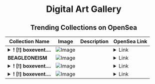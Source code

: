 <div align="center">

# Digital Art Gallery

## Trending Collections on OpenSea

| Collection Name                       | Image                                                                                     | Description                       | OpenSea Link                                                                                          |
|---------------------------------------|-------------------------------------------------------------------------------------------|-----------------------------------|--------------------------------------------------------------------------------------------------------|
| **<details><summary>! [!] boxevent....</summary>! [!] boxevent.io #004583</details>** | ![Image](https://i.seadn.io/s/raw/files/20a675f25c3c885c7dd36dec679e7931.jpg?w=500&auto=format?w=200&auto=format) |  | <details><summary>Link</summary>[! [!] boxevent.io #004583](https://opensea.io/collection/boxevent-io-004583)</details> |
| **BEAGLEONEISM** | ![Image](https://i.seadn.io/s/raw/files/6ccf6d20e8692ba1e8ef88c97330e643.jpg?w=500&auto=format?w=200&auto=format) |  | <details><summary>Link</summary>[BEAGLEONEISM](https://opensea.io/collection/beagleoneism)</details> |
| **<details><summary>! [!] boxevent....</summary>! [!] boxevent.io #004582</details>** | ![Image](https://i.seadn.io/s/raw/files/75683e32e79bf55ff2f845436243e0a0.jpg?w=500&auto=format?w=200&auto=format) |  | <details><summary>Link</summary>[! [!] boxevent.io #004582](https://opensea.io/collection/boxevent-io-004582)</details> |
| **<details><summary>! [!] boxevent....</summary>! [!] boxevent.io #004581</details>** | ![Image](https://i.seadn.io/s/raw/files/fb34c2c97e4be0ccd8e128c1974384d3.jpg?w=500&auto=format?w=200&auto=format) |  | <details><summary>Link</summary>[! [!] boxevent.io #004581](https://opensea.io/collection/boxevent-io-004581)</details> |

</div>